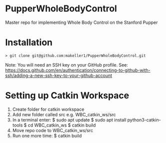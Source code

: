 # PupperWholeBodyControl
Master repo for implementing Whole Body Control on the Stanford Pupper

# Installation
	> git clone git@github.com:makeller1/PupperWholeBodyControl.git

Note: You will need an SSH key on your GitHub profile. See: https://docs.github.com/en/authentication/connecting-to-github-with-ssh/adding-a-new-ssh-key-to-your-github-account

# Setting up Catkin Workspace
1. Create folder for catkin workspace
2. Add new folder called src
     e.g. WBC_catkin_ws/src
3. In a terminal enter:
	$ sudo apt update
 	$ sudo apt install python3-catkin-tools
 	$ cd  WBC_catkin_ws
 	$ catkin build
4. Move repo code to  WBC_catkin_ws/src
5. Run one more time:
	$ catkin build
